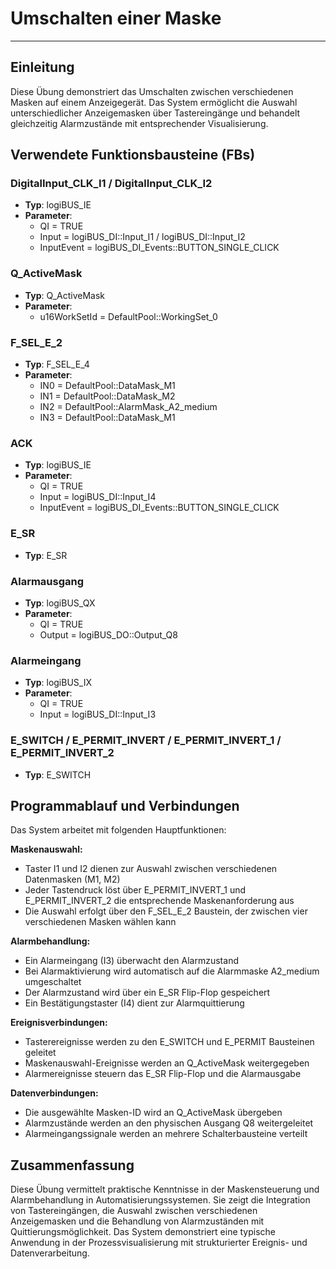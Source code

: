 # Umschalten einer Maske

* * * * * * * * * *

## Einleitung
Diese Übung demonstriert das Umschalten zwischen verschiedenen Masken auf einem Anzeigegerät. Das System ermöglicht die Auswahl unterschiedlicher Anzeigemasken über Tastereingänge und behandelt gleichzeitig Alarmzustände mit entsprechender Visualisierung.

## Verwendete Funktionsbausteine (FBs)

### DigitalInput_CLK_I1 / DigitalInput_CLK_I2
- **Typ**: logiBUS_IE
- **Parameter**:
  - QI = TRUE
  - Input = logiBUS_DI::Input_I1 / logiBUS_DI::Input_I2
  - InputEvent = logiBUS_DI_Events::BUTTON_SINGLE_CLICK

### Q_ActiveMask
- **Typ**: Q_ActiveMask
- **Parameter**:
  - u16WorkSetId = DefaultPool::WorkingSet_0

### F_SEL_E_2
- **Typ**: F_SEL_E_4
- **Parameter**:
  - IN0 = DefaultPool::DataMask_M1
  - IN1 = DefaultPool::DataMask_M2
  - IN2 = DefaultPool::AlarmMask_A2_medium
  - IN3 = DefaultPool::DataMask_M1

### ACK
- **Typ**: logiBUS_IE
- **Parameter**:
  - QI = TRUE
  - Input = logiBUS_DI::Input_I4
  - InputEvent = logiBUS_DI_Events::BUTTON_SINGLE_CLICK

### E_SR
- **Typ**: E_SR

### Alarmausgang
- **Typ**: logiBUS_QX
- **Parameter**:
  - QI = TRUE
  - Output = logiBUS_DO::Output_Q8

### Alarmeingang
- **Typ**: logiBUS_IX
- **Parameter**:
  - QI = TRUE
  - Input = logiBUS_DI::Input_I3

### E_SWITCH / E_PERMIT_INVERT / E_PERMIT_INVERT_1 / E_PERMIT_INVERT_2
- **Typ**: E_SWITCH

## Programmablauf und Verbindungen

Das System arbeitet mit folgenden Hauptfunktionen:

**Maskenauswahl:**
- Taster I1 und I2 dienen zur Auswahl zwischen verschiedenen Datenmasken (M1, M2)
- Jeder Tastendruck löst über E_PERMIT_INVERT_1 und E_PERMIT_INVERT_2 die entsprechende Maskenanforderung aus
- Die Auswahl erfolgt über den F_SEL_E_2 Baustein, der zwischen vier verschiedenen Masken wählen kann

**Alarmbehandlung:**
- Ein Alarmeingang (I3) überwacht den Alarmzustand
- Bei Alarmaktivierung wird automatisch auf die Alarmmaske A2_medium umgeschaltet
- Der Alarmzustand wird über ein E_SR Flip-Flop gespeichert
- Ein Bestätigungstaster (I4) dient zur Alarmquittierung

**Ereignisverbindungen:**
- Tasterereignisse werden zu den E_SWITCH und E_PERMIT Bausteinen geleitet
- Maskenauswahl-Ereignisse werden an Q_ActiveMask weitergegeben
- Alarmereignisse steuern das E_SR Flip-Flop und die Alarmausgabe

**Datenverbindungen:**
- Die ausgewählte Masken-ID wird an Q_ActiveMask übergeben
- Alarmzustände werden an den physischen Ausgang Q8 weitergeleitet
- Alarmeingangssignale werden an mehrere Schalterbausteine verteilt

## Zusammenfassung
Diese Übung vermittelt praktische Kenntnisse in der Maskensteuerung und Alarmbehandlung in Automatisierungssystemen. Sie zeigt die Integration von Tastereingängen, die Auswahl zwischen verschiedenen Anzeigemasken und die Behandlung von Alarmzuständen mit Quittierungsmöglichkeit. Das System demonstriert eine typische Anwendung in der Prozessvisualisierung mit strukturierter Ereignis- und Datenverarbeitung.